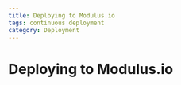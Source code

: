 ```yaml
---
title: Deploying to Modulus.io
tags: continuous deployment
category: Deployment
---
```


# Deploying to Modulus.io
